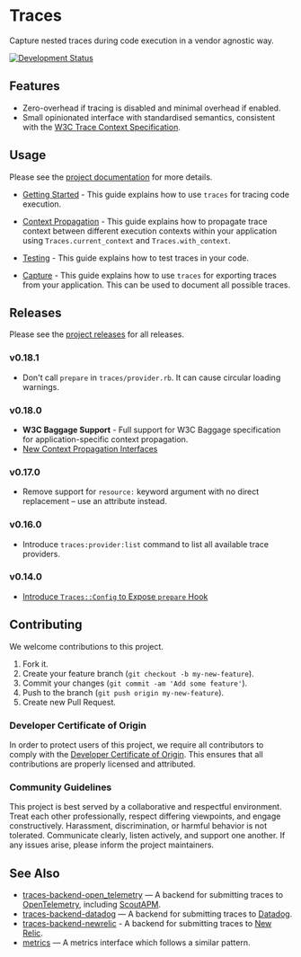 # Traces

Capture nested traces during code execution in a vendor agnostic way.

[![Development Status](https://github.com/socketry/traces/workflows/Test/badge.svg)](https://github.com/socketry/traces/actions?workflow=Test)

## Features

  - Zero-overhead if tracing is disabled and minimal overhead if enabled.
  - Small opinionated interface with standardised semantics, consistent with the [W3C Trace Context Specification](https://github.com/w3c/trace-context).

## Usage

Please see the [project documentation](https://socketry.github.io/traces/) for more details.

  - [Getting Started](https://socketry.github.io/traces/guides/getting-started/index) - This guide explains how to use `traces` for tracing code execution.

  - [Context Propagation](https://socketry.github.io/traces/guides/context-propagation/index) - This guide explains how to propagate trace context between different execution contexts within your application using `Traces.current_context` and `Traces.with_context`.

  - [Testing](https://socketry.github.io/traces/guides/testing/index) - This guide explains how to test traces in your code.

  - [Capture](https://socketry.github.io/traces/guides/capture/index) - This guide explains how to use `traces` for exporting traces from your application. This can be used to document all possible traces.

## Releases

Please see the [project releases](https://socketry.github.io/traces/releases/index) for all releases.

### v0.18.1

  - Don't call `prepare` in `traces/provider.rb`. It can cause circular loading warnings.

### v0.18.0

  - **W3C Baggage Support** - Full support for W3C Baggage specification for application-specific context propagation.
  - [New Context Propagation Interfaces](https://socketry.github.io/traces/releases/index#new-context-propagation-interfaces)

### v0.17.0

  - Remove support for `resource:` keyword argument with no direct replacement – use an attribute instead.

### v0.16.0

  - Introduce `traces:provider:list` command to list all available trace providers.

### v0.14.0

  - [Introduce `Traces::Config` to Expose `prepare` Hook](https://socketry.github.io/traces/releases/index#introduce-traces::config-to-expose-prepare-hook)

## Contributing

We welcome contributions to this project.

1.  Fork it.
2.  Create your feature branch (`git checkout -b my-new-feature`).
3.  Commit your changes (`git commit -am 'Add some feature'`).
4.  Push to the branch (`git push origin my-new-feature`).
5.  Create new Pull Request.

### Developer Certificate of Origin

In order to protect users of this project, we require all contributors to comply with the [Developer Certificate of Origin](https://developercertificate.org/). This ensures that all contributions are properly licensed and attributed.

### Community Guidelines

This project is best served by a collaborative and respectful environment. Treat each other professionally, respect differing viewpoints, and engage constructively. Harassment, discrimination, or harmful behavior is not tolerated. Communicate clearly, listen actively, and support one another. If any issues arise, please inform the project maintainers.

## See Also

  - [traces-backend-open\_telemetry](https://github.com/socketry/traces-backend-open_telemetry) — A backend for submitting traces to [OpenTelemetry](https://github.com/open-telemetry/opentelemetry-ruby), including [ScoutAPM](https://github.com/scoutapp/scout_apm_ruby).
  - [traces-backend-datadog](https://github.com/socketry/traces-backend-datadog) — A backend for submitting traces to [Datadog](https://github.com/DataDog/dd-trace-rb).
  - [traces-backend-newrelic](https://github.com/newrelic/traces-backend-newrelic) - A backend for submitting traces to [New Relic](https://github.com/newrelic/newrelic-ruby-agent).
  - [metrics](https://github.com/socketry/metrics) — A metrics interface which follows a similar pattern.

